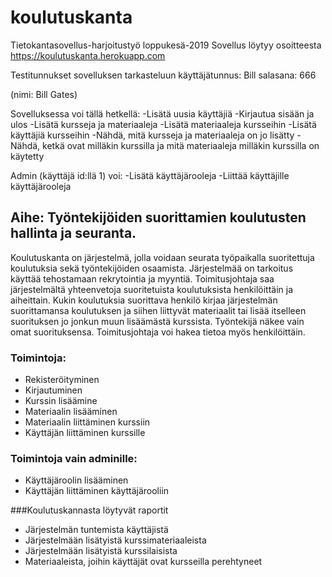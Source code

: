 # koulutuskanta
Tietokantasovellus-harjoitustyö loppukesä-2019 
Sovellus löytyy osoitteesta https://koulutuskanta.herokuapp.com

Testitunnukset sovelluksen tarkasteluun
käyttäjätunnus: Bill 
salasana: 666

(nimi: Bill Gates)

Sovelluksessa voi tällä hetkellä:
-Lisätä uusia käyttäjiä
-Kirjautua sisään ja ulos
-Lisätä kursseja ja materiaaleja
-Lisätä materiaaleja kursseihin
-Lisätä käyttäjiä kursseihin
-Nähdä, mitä kursseja ja materiaaleja on jo lisätty
-Nähdä, ketkä ovat milläkin kurssilla ja mitä materiaaleja milläkin kurssilla on käytetty

Admin (käyttäjä id:llä 1) voi:
-Lisätä käyttäjärooleja
-Liittää käyttäjille käyttäjärooleja

## Aihe: Työntekijöiden suorittamien koulutusten hallinta ja seuranta. 

Koulutuskanta on järjestelmä, jolla voidaan seurata työpaikalla suoritettuja koulutuksia sekä työntekijöiden osaamista. Järjestelmää on tarkoitus käyttää tehostamaan rekrytointia ja myyntiä. Toimitusjohtaja saa järjestelmältä yhteenvetoja suoritetuista koulutuksista henkilöittäin ja aiheittain. Kukin koulutuksia suorittava henkilö kirjaa järjestelmän suorittamansa koulutuksen ja siihen liittyvät materiaalit tai lisää itselleen suorituksen jo jonkun muun lisäämästä kurssista. Työntekijä näkee vain omat suorituksensa. Toimitusjohtaja voi hakea tietoa myös henkilöittäin.

### Toimintoja:
* Rekisteröityminen
* Kirjautuminen
* Kurssin lisäämine
* Materiaalin lisääminen
* Materiaalin liittäminen kurssiin
* Käyttäjän liittäminen kurssille

### Toimintoja vain adminille:
* Käyttäjäroolin lisääminen
* Käyttäjän liittäminen käyttäjärooliin

###Koulutuskannasta löytyvät raportit
- Järjestelmän tuntemista käyttäjistä
- Järjestelmään lisätyistä kurssimateriaaleista
- Järjestelmään lisätyistä kurssilaisista
- Materiaaleista, joihin käyttäjät ovat kursseilla perehtyneet



